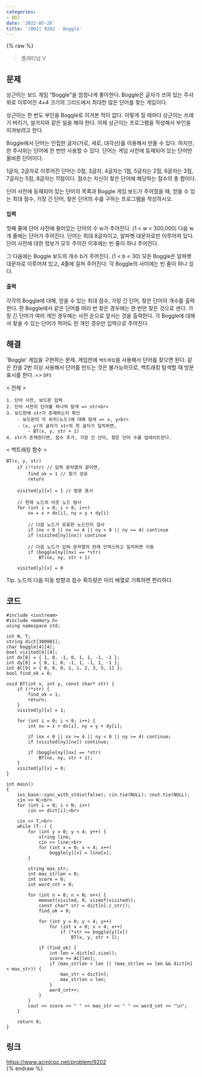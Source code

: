 ```yaml
---
categories:
- BOJ
date: '2022-05-26'
title: '[BOJ] 9202 - Boggle'
---
```


{% raw %}
> 플래티넘 V<br>

## 문제
상근이는 보드 게임 "Boggle"을 엄청나게 좋아한다. Boggle은 글자가 쓰여 있는 주사위로 이루어진 4×4 크기의 그리드에서 최대한 많은 단어를 찾는 게임이다.

상근이는 한 번도 부인을 Boggle로 이겨본 적이 없다. 이렇게 질 때마다 상근이는 쓰레기 버리기, 설거지와 같은 일을 해야 한다. 이제 상근이는 프로그램을 작성해서 부인을 이겨보려고 한다.

Boggle에서 단어는 인접한 글자(가로, 세로, 대각선)를 이용해서 만들 수 있다. 하지만, 한 주사위는 단어에 한 번만 사용할 수 있다. 단어는 게임 사전에 등재되어 있는 단어만 올바른 단어이다.

1글자, 2글자로 이루어진 단어는 0점, 3글자, 4글자는 1점, 5글자는 2점, 6글자는 3점, 7글자는 5점, 8글자는 11점이다. 점수는 자신이 찾은 단어에 해당하는 점수의 총 합이다.

단어 사전에 등재되어 있는 단어의 목록과 Boggle 게임 보드가 주어졌을 때, 얻을 수 있는 최대 점수, 가장 긴 단어, 찾은 단어의 수를 구하는 프로그램을 작성하시오.

#### 입력
첫째 줄에 단어 사전에 들어있는 단어의 수 w가 주어진다. (1 < w < 300,000) 다음 w개 줄에는 단어가 주어진다. 단어는 최대 8글자이고, 알파벳 대문자로만 이루어져 있다. 단어 사전에 대한 정보가 모두 주어진 이후에는 빈 줄이 하나 주어진다.

그 다음에는 Boggle 보드의 개수 b가 주어진다. (1 < b < 30) 모든 Boggle은 알파벳 대문자로 이루어져 있고, 4줄에 걸쳐 주어진다. 각 Boggle의 사이에는 빈 줄이 하나 있다.

#### 출력
각각의 Boggle에 대해, 얻을 수 있는 최대 점수, 가장 긴 단어, 찾은 단어의 개수를 출력한다. 한 Boggle에서 같은 단어를 여러 번 찾은 경우에는 한 번만 찾은 것으로 센다. 가장 긴 단어가 여러 개인 경우에는 사전 순으로 앞서는 것을 출력한다. 각 Boggle에 대해서 찾을 수 있는 단어가 적어도 한 개인 경우만 입력으로 주어진다.

## 해결
'Boggle' 게임을 구현하는 문제. 게임판에 `백트래킹`을 사용해서 단어를 찾으면 된다. 같은 칸을 2번 이상 사용해서 단어를 만드는 것은 불가능하므로, 백트래킹 탐색할 때 방문 표시를 한다. => `DFS`<br>

< 전체 >
```
1. 단어 사전, 보드판 입력
2. 단어 사전의 단어를 하나씩 탐색 => str<br>
3. 보드판에 str가 존재하는지 확인
	- 보드판의 각 위치(노드)에 대해 탐색 => x, y<br>
	- (x, y)의 글자가 str의 첫 글자가 일치하면,
		- BT(x, y, str + 1)
4. str가 존재한다면, 점수 추가, 가장 긴 단어, 찾은 단어 수를 업데이트한다.
```

< 백트래킹 함수 >
```
BT(x, y, str)
	if (!*str) // 입력 문자열의 끝이면,
		find_ok = 1 // 찾기 성공
		return
	
	visited[y][x] = 1 // 방문 표시
	
	// 현재 노드의 이웃 노드 탐사
	for (int i = 0; i < 8; i++)
		nx = x + dx[i], ny = y + dy[i]

		// 다음 노드가 유효한 노드인지 검사
		if (nx < 0 || nx >= 4 || ny < 0 || ny >= 4) continue
		if (visited[ny][nx]) continue

		// 다음 노드가 입력 문자열의 현재 인덱스하고 일치하면 이동
		if (boggle[ny][nx] == *str)
			BT(nx, ny, str + 1)
	
	visited[y][x] = 0
```

Tip. 노드의 다음 이동 방향과 점수 획득량은 미리 배열로 기록하면 편리하다.

## 코드
```
#include <iostream>
#include <memory.h>
using namespace std;

int N, T;
string dict[300001];
char boggle[4][4];
bool visited[4][4];
int dx[8] = { 1, 0, -1, 0, 1, 1, -1, -1 };
int dy[8] = { 0, 1, 0, -1, 1, -1, 1, -1 };
int AC[9] = { 0, 0, 0, 1, 1, 2, 3, 5, 11 };
bool find_ok = 0;

void BT(int x, int y, const char* str) {
	if (!*str) {
		find_ok = 1;
		return;
	}
	visited[y][x] = 1;

	for (int i = 0; i < 8; i++) {
		int nx = x + dx[i], ny = y + dy[i];

		if (nx < 0 || nx >= 4 || ny < 0 || ny >= 4) continue;
		if (visited[ny][nx]) continue;

		if (boggle[ny][nx] == *str)
			BT(nx, ny, str + 1);
	}
	visited[y][x] = 0;
}

int main()
{
	ios_base::sync_with_stdio(false); cin.tie(NULL); cout.tie(NULL);
	cin >> N;<br>
	for (int i = 0; i < N; i++)
		cin >> dict[i];<br>

	cin >> T;<br>
	while (T--) {
		for (int y = 0; y < 4; y++) {
			string line;
			cin >> line;<br>
			for (int x = 0; x < 4; x++)
				boggle[y][x] = line[x];
		}

		string max_str;
		int max_strlen = 0;
		int score = 0;
		int word_cnt = 0;

		for (int n = 0; n < N; n++) {
			memset(visited, 0, sizeof(visited));
			const char* str = dict[n].c_str();
			find_ok = 0;

			for (int y = 0; y < 4; y++)
				for (int x = 0; x < 4; x++)
					if (*str == boggle[y][x])
						BT(x, y, str + 1);

			if (find_ok) {
				int len = dict[n].size();
				score += AC[len];
				if (max_strlen < len || (max_strlen == len && dict[n] < max_str)) {
					max_str = dict[n];
					max_strlen = len;
				}
				word_cnt++;
			}
		}
		cout << score << " " << max_str << " " << word_cnt << "\n";
	}

	return 0;
}
```

## 링크
https://www.acmicpc.net/problem/9202<br>
{% endraw %}